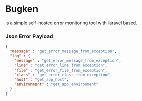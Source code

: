 # Bugken

is a simple self-hosted error monitoring tool with laravel based.

### Json Error Payload

```json
{
  "message" : "get_error_message_from_exception",
  "log" : {
    "message" : "get_error_message_from_exception",
    "line" : "get_error_line_from_exception",
    "file" : "get_error_file_from_exception",
    "class" : "get_error_class_from_exception",
    "host" : "get_app_host",
    "environment" : "get_app_environment"
  }
}
```
